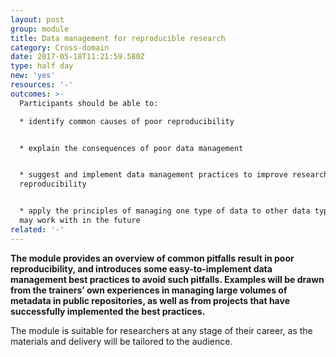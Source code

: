 ```yaml
---
layout: post
group: module
title: Data management for reproducible research
category: Cross-domain
date: 2017-05-18T11:21:59.580Z
type: half day
new: 'yes'
resources: '-'
outcomes: >-
  Participants should be able to:

  * identify common causes of poor reproducibility


  * explain the consequences of poor data management


  * suggest and implement data management practices to improve research
  reproducibility


  * apply the principles of managing one type of data to other data types they
  may work with in the future
related: '-'
---
```


**The module provides an overview of common pitfalls result in poor
reproducibility, and introduces some easy-to-implement data management best
practices to avoid such pitfalls. Examples will be drawn from the trainers’
own experiences in managing large volumes of metadata in public repositories,
as well as from projects that have successfully implemented the best
practices.**

The module is suitable for researchers at any stage of their career, as the
materials and delivery will be tailored to the audience.
